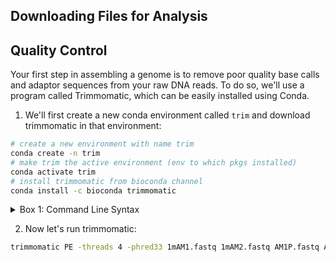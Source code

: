 ## Downloading Files for Analysis 

## Quality Control 
Your first step in assembling a genome is to remove poor quality base calls and adaptor sequences from your raw DNA reads. To do so, we'll use a program called Trimmomatic, which can be easily installed using Conda. 

1. We'll first create a new conda environment called `trim` and download trimmomatic in that environment:
```sh
# create a new environment with name trim 
conda create -n trim 
# make trim the active environment (env to which pkgs installed)
conda activate trim 
# install trimmomatic from bioconda channel 
conda install -c bioconda trimmomatic 
```
<details>
<summary>Box 1: Command Line Syntax</summary>

> Note the `-n` in the code above. This syntax (a dash followed by a letter) is what is used to pass computational parameters to a program that alter its function. Here, `-n` stands for name. Note that flags will often (but not always) have a shortened/abbreviated form with a single `-` character and a longer explicit form preceded by two `-` characters. For most packages, a list of command options can be found with either `-h` or `--help`. In bioinformatics, you'll spend a lot of time on help screens...

</details>

2. Now let's run trimmomatic: 
```sh
trimmomatic PE -threads 4 -phred33 1mAM1.fastq 1mAM2.fastq AM1P.fastq AM1U.fastq AM2P.fastq AM2U.fastq ILLUMINACLIP:adapters.fasta:2:30:10
```